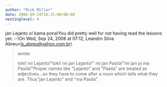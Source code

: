```yaml
---
author: "Rick Miller"
date: 2008-09-24T18:15:00+00:00
nestinglevel: 0
---
```

jan Lejanto o! kama pona!You did pretty well for not having read the lessons yet. :-)On Wed, Sep 24, 2008 at 07:12, Leandro Silva Abreu<[ls_abreu@yahoo.com.br](mailto://ls_abreu@yahoo.com.br)\
> wrote:

> toki! mi Lejanto!"toki! mi jan Lejanto!"
> mi jan Pasila!"mi jan pi ma Pasila!"Proper names like "Lejanto" and "Pasila" are treated as adjectives...so they have to come after a noun which tells what they are. Thus"jan Lejanto" and "ma Pasila".